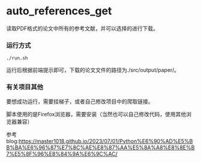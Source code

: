 # auto_references_get
读取PDF格式的论文中所有的参考文献，并可以选择的进行下载。

### 运行方式

```shell
./run.sh
```

运行后根据前端提示即可，下载的论文文件的路径为./src/output/paper/。

### 有关项目其他

要想成功运行，需要挂梯子，或者自己修改项目中的爬取链接。

脚本使用的是Firefox浏览器，需要安装（当然也可以自己修改代码，使用其他浏览器兼容）

参考blog:https://master1018.github.io/2023/07/01/Python%E6%90%AD%E5%BB%BA%E6%96%87%E7%8C%AE%E8%87%AA%E5%8A%A8%E8%8E%B7%E5%8F%96%E8%84%9A%E6%9C%AC/
